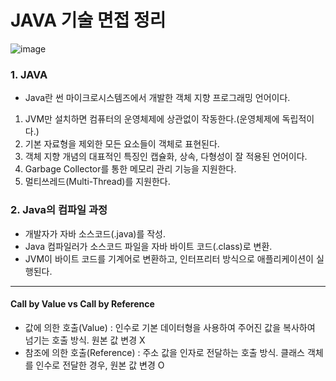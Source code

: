 # JAVA 기술 면접 정리

![image](https://user-images.githubusercontent.com/43642411/124565122-a924bc00-de7c-11eb-869e-ced546b38355.png)


### 1. JAVA
- Java란 썬 마이크로시스템즈에서 개발한 객체 지향 프로그래밍 언어이다.

1. JVM만 설치하면 컴퓨터의 운영체제에 상관없이 작동한다.(운영체제에 독립적이다.) </br>
2. 기본 자료형을 제외한 모든 요소들이 객체로 표현된다.</br>
3. 객체 지향 개념의 대표적인 특징인 캡슐화, 상속, 다형성이 잘 적용된 언어이다.</br>
4. Garbage Collector를 통한 메모리 관리 기능을 지원한다.</br>
5. 멀티쓰레드(Multi-Thread)를 지원한다.

### 2. Java의 컴파일 과정
- 개발자가 자바 소스코드(.java)를 작성.
- Java 컴파일러가 소스코드 파일을 자바 바이트 코드(.class)로 변환.
- JVM이 바이트 코드를 기계어로 변환하고, 인터프리터 방식으로 애플리케이션이 실행된다.

---

#### Call by Value vs Call by Reference
* 값에 의한 호출(Value) : 인수로 기본 데이터형을 사용하여 주어진 값을 복사하여 넘기는 호출 방식. 원본 값 변경 X
* 참조에 의한 호출(Reference) : 주소 값을 인자로 전달하는 호출 방식. 클래스 객체를 인수로 전달한 경우,  원본 값 변경 O
